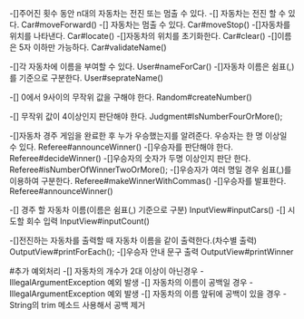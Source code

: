 -[]주어진 횟수 동안 n대의 자동차는 전진 또는 멈출 수 있다. 
    -[] 자동차는 전진 할 수 있다. Car#moveForward()
    -[] 자동차는 멈출 수 있다. Car#moveStop()
-[]자동차를 위치를 나타낸다.  Car#locate()
-[]자동차의 위치를 초기화한다. Car#clear()
-[]이름은 5자 이하만 가능하다. Car#validateName()

-[]각 자동차에 이름을 부여할 수 있다. User#nameForCar()
    -[]자동차 이름은 쉼표(,)를 기준으로 구분한다. User#seprateName()

-[] 0에서 9사이의 무작위 값을 구해야 한다. Random#createNumber()

-[] 무작위 값이 4이상인지 판단해야 한다.   Judgment#IsNumberFourOrMore();

-[]자동차 경주 게임을 완료한 후 누가 우승했는지를 알려준다. 우승자는 한 명 이상일 수 있다. Referee#announceWinner()
    -[]우승자를 판단해야 한다. Referee#decideWinner()
    -[]우승자의 숫자가 두명 이상인지 판단 한다. Referee#isNumberOfWinnerTwoOrMore();
    -[]우승자가 여러 명일 경우 쉼표(,)를 이용하여 구분한다.  Referee#makeWinnerWithCommas()
    -[]우승자를 발표한다. Referee#announceWinner()

-[] 경주 할 자동차 이름(이름은 쉼표(,) 기준으로 구분) InputView#inputCars()
-[] 시도할 회수 입력 InputView#inputCount()

-[]전진하는 자동차를 출력할 때 자동차 이름을 같이 출력한다.(차수별 출력) OutputView#printForEach();
-[]우승자 안내 문구 출력 OutputView#printWinner

#추가 예외처리
-[] 자동차의 개수가 2대 이상이 아닌경우
    -IllegalArgumentException 예외 발생
-[] 자동차의 이름이 공백일 경우
    -IllegalArgumentException 예외 발생
-[] 자동차의 이름 앞뒤에 공백이 있을 경우
    -String의 trim 메소드 사용해서 공백 제거
